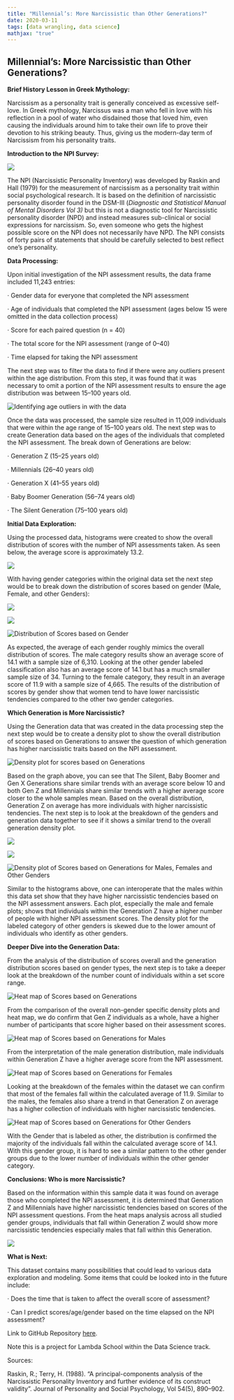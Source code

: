 ```yaml
---
title: "Millennial’s: More Narcissistic than Other Generations?"
date: 2020-03-11
tags: [data wrangling, data science]
mathjax: "true"
---
```



## Millennial’s: More Narcissistic than Other Generations?

**Brief History Lesson in Greek Mythology:**

Narcissism as a personality trait is generally conceived as excessive self-love. In Greek mythology, Narcissus was a man who fell in love with his reflection in a pool of water who disdained those that loved him, even causing the individuals around him to take their own life to prove their devotion to his striking beauty. Thus, giving us the modern-day term of Narcissism from his personality traits.

**Introduction to the NPI Survey:**

![](https://cdn-images-1.medium.com/max/5458/1*XLy6FzJW1GfSboJujn-0Ag.jpeg)

The NPI (Narcissistic Personality Inventory) was developed by Raskin and Hall (1979) for the measurement of narcissism as a personality trait within social psychological research. It is based on the definition of narcissistic personality disorder found in the DSM-III (*Diagnostic and Statistical Manual of Mental Disorders Vol 3)* but this is not a diagnostic tool for Narcissistic personality disorder (NPD) and instead measures sub-clinical or social expressions for narcissism. So, even someone who gets the highest possible score on the NPI does not necessarily have NPD. The NPI consists of forty pairs of statements that should be carefully selected to best reflect one’s personality.

**Data Processing:**

Upon initial investigation of the NPI assessment results, the data frame included 11,243 entries:

· Gender data for everyone that completed the NPI assessment

· Age of individuals that completed the NPI assessment (ages below 15 were omitted in the data collection process)

· Score for each paired question (n = 40)

· The total score for the NPI assessment (range of 0–40)

· Time elapsed for taking the NPI assessment

The next step was to filter the data to find if there were any outliers present within the age distribution. From this step, it was found that it was necessary to omit a portion of the NPI assessment results to ensure the age distribution was between 15–100 years old.

![Identifying age outliers in with the data](https://cdn-images-1.medium.com/max/2000/1*ayerkZKzAWePqFEBpRwUuQ.png)

Once the data was processed, the sample size resulted in 11,009 individuals that were within the age range of 15–100 years old. The next step was to create Generation data based on the ages of the individuals that completed the NPI assessment. The break down of Generations are below:

· Generation Z (15–25 years old)

· Millennials (26–40 years old)

· Generation X (41–55 years old)

· Baby Boomer Generation (56–74 years old)

· The Silent Generation (75–100 years old)

**Initial Data Exploration:**

Using the processed data, histograms were created to show the overall distribution of scores with the number of NPI assessments taken. As seen below, the average score is approximately 13.2.

![](https://cdn-images-1.medium.com/max/2000/1*02j961qstF3h8zZBe9ygcA.png)

With having gender categories within the original data set the next step would be to break down the distribution of scores based on gender (Male, Female, and other Genders):

![](https://cdn-images-1.medium.com/max/2000/1*cnRXrJa-ujsc2QoVFfd0Jg.png)

![](https://cdn-images-1.medium.com/max/2000/1*zuetiM3dTkhQ2ola4axvRQ.png)

![Distribution of Scores based on Gender](https://cdn-images-1.medium.com/max/2000/1*cB-NDJZL-po7HNftzBDTrQ.png)

As expected, the average of each gender roughly mimics the overall distribution of scores. The male category results show an average score of 14.1 with a sample size of 6,310. Looking at the other gender labeled classification also has an average score of 14.1 but has a much smaller sample size of 34. Turning to the female category, they result in an average score of 11.9 with a sample size of 4,665. The results of the distribution of scores by gender show that women tend to have lower narcissistic tendencies compared to the other two gender categories.

**Which Generation is More Narcissistic?**

Using the Generation data that was created in the data processing step the next step would be to create a density plot to show the overall distribution of scores based on Generations to answer the question of which generation has higher narcissistic traits based on the NPI assessment.

![Density plot for scores based on Generations](https://cdn-images-1.medium.com/max/2000/1*lWTiV-3zWx3T_DtDACWadQ.png)

Based on the graph above, you can see that The Silent, Baby Boomer and Gen X Generations share similar trends with an average score below 10 and both Gen Z and Millennials share similar trends with a higher average score closer to the whole samples mean. Based on the overall distribution, Generation Z on average has more individuals with higher narcissistic tendencies. The next step is to look at the breakdown of the genders and generation data together to see if it shows a similar trend to the overall generation density plot.

![](https://cdn-images-1.medium.com/max/2000/1*E8tAC7CYBRDSjj3UkQn3NA.png)

![](https://cdn-images-1.medium.com/max/2000/1*cFL5NNyB2OIzSiIush5lUg.png)

![Density plot of Scores based on Generations for Males, Females and Other Genders](https://cdn-images-1.medium.com/max/2000/1*ZPn9Mndin7mzH9YIVaEbhw.png)

Similar to the histograms above, one can interoperate that the males within this data set show that they have higher narcissistic tendencies based on the NPI assessment answers. Each plot, especially the male and female plots; shows that individuals within the Generation Z have a higher number of people with higher NPI assessment scores. The density plot for the labeled category of other genders is skewed due to the lower amount of individuals who identify as other genders.

**Deeper Dive into the Generation Data:**

From the analysis of the distribution of scores overall and the generation distribution scores based on gender types, the next step is to take a deeper look at the breakdown of the number count of individuals within a set score range.

![Heat map of Scores based on Generations](https://cdn-images-1.medium.com/max/2000/1*AF2VgzZJOn6iqxfrrSXAfQ.png)

From the comparison of the overall non-gender specific density plots and heat map, we do confirm that Gen Z individuals as a whole, have a higher number of participants that score higher based on their assessment scores.

![Heat map of Scores based on Generations for Males](https://cdn-images-1.medium.com/max/2000/1*BKjTgAMBAEesiub6KSLdKA.png)

From the interpretation of the male generation distribution, male individuals within Generation Z have a higher average score from the NPI assessment.

![Heat map of Scores based on Generations for Females](https://cdn-images-1.medium.com/max/2000/1*N8qhgTd9wJpH8b8Qlxypug.png)

Looking at the breakdown of the females within the dataset we can confirm that most of the females fall within the calculated average of 11.9. Similar to the males, the females also share a trend in that Generation Z on average has a higher collection of individuals with higher narcissistic tendencies.

![Heat map of Scores based on Generations for Other Genders](https://cdn-images-1.medium.com/max/2000/1*0hwuYxtl2ikoB7rDN3OfVg.png)

With the Gender that is labeled as other, the distribution is confirmed the majority of the individuals fall within the calculated average score of 14.1. With this gender group, it is hard to see a similar pattern to the other gender groups due to the lower number of individuals within the other gender category.

**Conclusions: Who is more Narcissistic?**

Based on the information within this sample data it was found on average those who completed the NPI assessment, it is determined that Generation Z and Millennials have higher narcissistic tendencies based on scores of the NPI assessment questions. From the heat maps analysis across all studied gender groups, individuals that fall within Generation Z would show more narcissistic tendencies especially males that fall within this Generation.

![](https://cdn-images-1.medium.com/max/2000/1*Rz8ym3nJ1YPjSee2Rdr5gQ.jpeg)

**What is Next:**

This dataset contains many possibilities that could lead to various data exploration and modeling. Some items that could be looked into in the future include:

· Does the time that is taken to affect the overall score of assessment?

· Can I predict scores/age/gender based on the time elapsed on the NPI assessment?

Link to GitHub Repository [here](https://github.com/scrunts23/Unit-1-build-).

Note this is a project for Lambda School within the Data Science track.

Sources:

Raskin, R.; Terry, H. (1988). “A principal-components analysis of the Narcissistic Personality Inventory and further evidence of its construct validity”. Journal of Personality and Social Psychology, Vol 54(5), 890–902.
